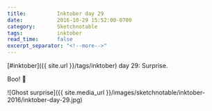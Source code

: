 ```yaml
---
title:          Inktober day 29
date:           2016-10-29 15:52:00-0700
category:       Sketchnotable
tags:           inktober
read_time:      false
excerpt_separator: "<!--more-->"
---
```

[#inktober]({{ site.url }}/tags/inktober) day 29: Surprise.

Boo! 👻

![Ghost surprise]({{ site.media_url }}/images/sketchnotable/inktober-2016/inktober-day-29.jpg)

<!--more-->
